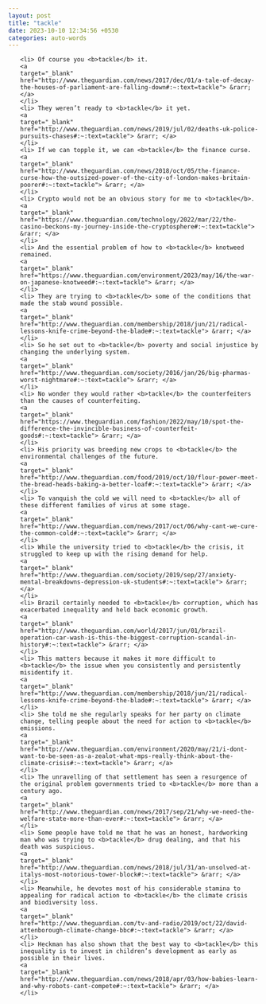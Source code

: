 ```yaml
---
layout: post
title: "tackle"
date: 2023-10-10 12:34:56 +0530
categories: auto-words
---
```

<ol>

    <li> Of course you <b>tackle</b> it.
    <a 
    target="_blank" 
    href="http://www.theguardian.com/news/2017/dec/01/a-tale-of-decay-the-houses-of-parliament-are-falling-down#:~:text=tackle"> &rarr; </a>
    </li>
    <li> They weren’t ready to <b>tackle</b> it yet.
    <a 
    target="_blank" 
    href="http://www.theguardian.com/news/2019/jul/02/deaths-uk-police-pursuits-chases#:~:text=tackle"> &rarr; </a>
    </li>
    <li> If we can topple it, we can <b>tackle</b> the finance curse.
    <a 
    target="_blank" 
    href="http://www.theguardian.com/news/2018/oct/05/the-finance-curse-how-the-outsized-power-of-the-city-of-london-makes-britain-poorer#:~:text=tackle"> &rarr; </a>
    </li>
    <li> Crypto would not be an obvious story for me to <b>tackle</b>.
    <a 
    target="_blank" 
    href="https://www.theguardian.com/technology/2022/mar/22/the-casino-beckons-my-journey-inside-the-cryptosphere#:~:text=tackle"> &rarr; </a>
    </li>
    <li> And the essential problem of how to <b>tackle</b> knotweed remained.
    <a 
    target="_blank" 
    href="https://www.theguardian.com/environment/2023/may/16/the-war-on-japanese-knotweed#:~:text=tackle"> &rarr; </a>
    </li>
    <li> They are trying to <b>tackle</b> some of the conditions that made the stab wound possible.
    <a 
    target="_blank" 
    href="http://www.theguardian.com/membership/2018/jun/21/radical-lessons-knife-crime-beyond-the-blade#:~:text=tackle"> &rarr; </a>
    </li>
    <li> So he set out to <b>tackle</b> poverty and social injustice by changing the underlying system.
    <a 
    target="_blank" 
    href="http://www.theguardian.com/society/2016/jan/26/big-pharmas-worst-nightmare#:~:text=tackle"> &rarr; </a>
    </li>
    <li> No wonder they would rather <b>tackle</b> the counterfeiters than the causes of counterfeiting.
    <a 
    target="_blank" 
    href="https://www.theguardian.com/fashion/2022/may/10/spot-the-difference-the-invincible-business-of-counterfeit-goods#:~:text=tackle"> &rarr; </a>
    </li>
    <li> His priority was breeding new crops to <b>tackle</b> the environmental challenges of the future.
    <a 
    target="_blank" 
    href="http://www.theguardian.com/food/2019/oct/10/flour-power-meet-the-bread-heads-baking-a-better-loaf#:~:text=tackle"> &rarr; </a>
    </li>
    <li> To vanquish the cold we will need to <b>tackle</b> all of these different families of virus at some stage.
    <a 
    target="_blank" 
    href="http://www.theguardian.com/news/2017/oct/06/why-cant-we-cure-the-common-cold#:~:text=tackle"> &rarr; </a>
    </li>
    <li> While the university tried to <b>tackle</b> the crisis, it struggled to keep up with the rising demand for help.
    <a 
    target="_blank" 
    href="http://www.theguardian.com/society/2019/sep/27/anxiety-mental-breakdowns-depression-uk-students#:~:text=tackle"> &rarr; </a>
    </li>
    <li> Brazil certainly needed to <b>tackle</b> corruption, which has exacerbated inequality and held back economic growth.
    <a 
    target="_blank" 
    href="http://www.theguardian.com/world/2017/jun/01/brazil-operation-car-wash-is-this-the-biggest-corruption-scandal-in-history#:~:text=tackle"> &rarr; </a>
    </li>
    <li> This matters because it makes it more difficult to <b>tackle</b> the issue when you consistently and persistently misidentify it.
    <a 
    target="_blank" 
    href="http://www.theguardian.com/membership/2018/jun/21/radical-lessons-knife-crime-beyond-the-blade#:~:text=tackle"> &rarr; </a>
    </li>
    <li> She told me she regularly speaks for her party on climate change, telling people about the need for action to <b>tackle</b> emissions.
    <a 
    target="_blank" 
    href="http://www.theguardian.com/environment/2020/may/21/i-dont-want-to-be-seen-as-a-zealot-what-mps-really-think-about-the-climate-crisis#:~:text=tackle"> &rarr; </a>
    </li>
    <li> The unravelling of that settlement has seen a resurgence of the original problem governments tried to <b>tackle</b> more than a century ago.
    <a 
    target="_blank" 
    href="http://www.theguardian.com/news/2017/sep/21/why-we-need-the-welfare-state-more-than-ever#:~:text=tackle"> &rarr; </a>
    </li>
    <li> Some people have told me that he was an honest, hardworking man who was trying to <b>tackle</b> drug dealing, and that his death was suspicious.
    <a 
    target="_blank" 
    href="http://www.theguardian.com/news/2018/jul/31/an-unsolved-at-italys-most-notorious-tower-block#:~:text=tackle"> &rarr; </a>
    </li>
    <li> Meanwhile, he devotes most of his considerable stamina to appealing for radical action to <b>tackle</b> the climate crisis and biodiversity loss.
    <a 
    target="_blank" 
    href="http://www.theguardian.com/tv-and-radio/2019/oct/22/david-attenborough-climate-change-bbc#:~:text=tackle"> &rarr; </a>
    </li>
    <li> Heckman has also shown that the best way to <b>tackle</b> this inequality is to invest in children’s development as early as possible in their lives.
    <a 
    target="_blank" 
    href="http://www.theguardian.com/news/2018/apr/03/how-babies-learn-and-why-robots-cant-compete#:~:text=tackle"> &rarr; </a>
    </li>